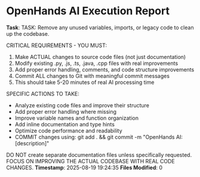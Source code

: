 # OpenHands AI Execution Report

**Task**: 
TASK: Remove any unused variables, imports, or legacy code to clean up the codebase.

CRITICAL REQUIREMENTS - YOU MUST:
1. Make ACTUAL changes to source code files (not just documentation)
2. Modify existing .py, .js, .ts, .java, .cpp files with real improvements
3. Add proper error handling, comments, and code structure improvements
4. Commit ALL changes to Git with meaningful commit messages
5. This should take 5-20 minutes of real AI processing time

SPECIFIC ACTIONS TO TAKE:
- Analyze existing code files and improve their structure
- Add proper error handling where missing
- Improve variable names and function organization
- Add inline documentation and type hints
- Optimize code performance and readability
- COMMIT changes using: git add . && git commit -m "OpenHands AI: [description]"

DO NOT create separate documentation files unless specifically requested.
FOCUS ON IMPROVING THE ACTUAL CODEBASE WITH REAL CODE CHANGES.
**Timestamp**: 2025-08-19 19:24:35
**Files Modified**: 0

